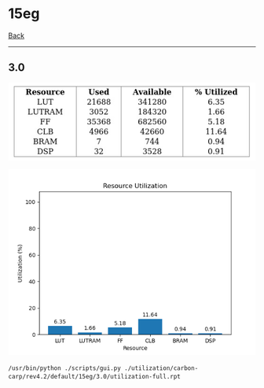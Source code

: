 # 15eg

[Back](<../rev4.2.md>)

---

## 3.0

<p align="center">
	<img src="../../../../../images/carbon-carp/rev4.2/default/15eg/3.0/table.jpg" />
</p>

<p align="center">
	<img src="../../../../../images/carbon-carp/rev4.2/default/15eg/3.0/graph.png" />
</p>

`/usr/bin/python ./scripts/gui.py ./utilization/carbon-carp/rev4.2/default/15eg/3.0/utilization-full.rpt`

